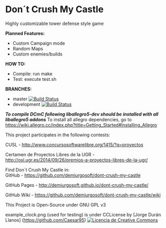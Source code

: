 Don´t Crush My Castle
=====================

Highly customizable tower defense style game

**Planned Features:**
 * Custom Campaign mode
 * Random Maps
 * Custom enemies/builds

**HOW TO:**
 * Compile: run make
 * Test: execute test.sh    

**BRANCHES:**
 * master [![Build Status](https://travis-ci.org/demiurgosoft/dont-crush-my-castle.svg?branch=master)](https://travis-ci.org/demiurgosoft/dont-crush-my-castle)
 * development [![Build Status](https://travis-ci.org/demiurgosoft/dont-crush-my-castle.svg?branch=development)](https://travis-ci.org/demiurgosoft/dont-crush-my-castle)

***To compile DCmC following liballegro5-dev should be installed with all liballegro5 addons***
To install all allegro dependencies, go to https://wiki.allegro.cc/index.php?title=Getting_Started#Installing_Allegro

This project participates in the following contests:

CUSL - http://www.concursosoftwarelibre.org/1415/?q=proyectos 

Certamen de Proyectos Libres de la UGR - http://osl.ugr.es/2014/09/26/premios-a-proyectos-libres-de-la-ugr/

Find Don´t Crush My Castle in:   
GitHub - https://github.com/demiurgosoft/dont-crush-my-castle

GitHub Pages - http://demiurgosoft.github.io/dont-crush-my-castle/

GitHub Wiki - https://github.com/demiurgosoft/dont-crush-my-castle/wiki

This Project is Open-Source under GNU GPL v3

example_clock.png (used for testing) is under CCLicense by [Jorge Durán Llanos] (https://github.com/Caesar95)
 <a rel="license" href="http://creativecommons.org/licenses/by-nc-sa/4.0/"><img alt="Licencia de Creative Commons" style="border-width:0" src="https://i.creativecommons.org/l/by-nc-sa/4.0/88x31.png" /></a>
